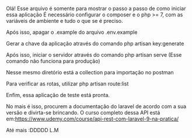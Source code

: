 Olá! 
Esse arquivo é somente para mostrar o passo a passo de como iniciar essa aplicação
É necessário configurar o composer e o php >= 7, com as variáveis de ambiente e tudo o que se é preciso.

Após isso, apagar o .example do arquivo .env.example 

Gerar a chave da aplicação através do comando
php artisan key:generate

Após isso, iniciar o servidor através do comando
php artisan serve (Esse comando não funciona para produção)

Nesse mesmo diretório está a collection para importação no postman

Para verificar as rotas, utilizar
php artisan route:list

Enfim, essa aplicação de teste está pronta.

No mais é isso, procurem a documentação do laravel de acordo com a sua versão e divirta-se brincando.
O curso completo dessa API está em:https://www.udemy.com/course/api-rest-com-laravel-9-na-pratica/

Até mais :DDDDD
L.M

